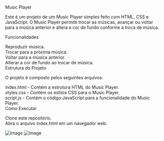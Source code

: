 Music Player

Este é um projeto de um Music Player simples feito com HTML, CSS e JavaScript. O Music Player permite trocar as músicas, avançar ou voltar para a música anterior e altera a cor de fundo conforme a troca de música.

Funcionalidades

Reproduzir música.<br>
Trocar para a próxima música.<br>
Voltar para a música anterior.<br>
Alterar a cor de fundo ao trocar de música.<br>
Estrutura do Projeto<br>

O projeto é composto pelos seguintes arquivos:<br>

index.html - Contém a estrutura HTML do Music Player.<br>
styles.css - Contém os estilos CSS para o Music Player.<br>
script.js - Contém o código JavaScript para a funcionalidade do Music Player.<br>
Como Executar<br>

Clone este repositório.<br>
Abra o arquivo index.html em um navegador web.<br>




![image](https://github.com/vieiraadev/musicplayer/assets/164572708/217032e5-c92d-4d1a-bd5e-3e19d4666d2f)
![image](https://github.com/vieiraadev/musicplayer/assets/164572708/79741fc1-0004-4729-a353-d7836dbaf026)
